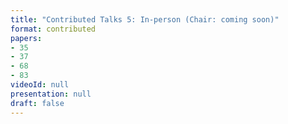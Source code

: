 ```yaml
---
title: "Contributed Talks 5: In-person (Chair: coming soon)"
format: contributed
papers:
- 35
- 37
- 68
- 83
videoId: null
presentation: null
draft: false
---
```

